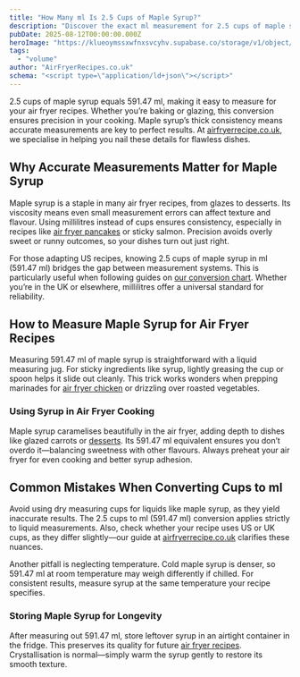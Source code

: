 ```yaml
---
title: "How Many ml Is 2.5 Cups of Maple Syrup?"
description: "Discover the exact ml measurement for 2.5 cups of maple syrup with our easy conversion guide—perfect for air fryer recipes and baking!"
pubDate: 2025-08-12T00:00:00.000Z
heroImage: "https://klueoymssxwfnxsvcyhv.supabase.co/storage/v1/object/public/md/how-many-ml-is-2-5-cups-of-maple-syrup-84617468.webp"
tags:
  - "volume"
author: "AirFryerRecipes.co.uk"
schema: "<script type=\"application/ld+json\"></script>"
---
```


<p>2.5 cups of maple syrup equals 591.47 ml, making it easy to measure for your air fryer recipes. Whether you’re baking or glazing, this conversion ensures precision in your cooking. Maple syrup’s thick consistency means accurate measurements are key to perfect results. At <a href=https://www.airfryerrecipe.co.uk>airfryerrecipe.co.uk</a>, we specialise in helping you nail these details for flawless dishes.</p>

<h2>Why Accurate Measurements Matter for Maple Syrup</h2>
<p>Maple syrup is a staple in many air fryer recipes, from glazes to desserts. Its viscosity means even small measurement errors can affect texture and flavour. Using millilitres instead of cups ensures consistency, especially in recipes like <a href=https://www.airfryerrecipe.co.uk/recipes>air fryer pancakes</a> or sticky salmon. Precision avoids overly sweet or runny outcomes, so your dishes turn out just right.</p>
<p>For those adapting US recipes, knowing 2.5 cups of maple syrup in ml (591.47 ml) bridges the gap between measurement systems. This is particularly useful when following guides on <a href=https://www.airfryerrecipe.co.uk/air-fryer-conversion-chart>our conversion chart</a>. Whether you’re in the UK or elsewhere, millilitres offer a universal standard for reliability.</p>

<h2>How to Measure Maple Syrup for Air Fryer Recipes</h2>
<p>Measuring 591.47 ml of maple syrup is straightforward with a liquid measuring jug. For sticky ingredients like syrup, lightly greasing the cup or spoon helps it slide out cleanly. This trick works wonders when prepping marinades for <a href=https://www.airfryerrecipe.co.uk/recipe-category/chicken>air fryer chicken</a> or drizzling over roasted vegetables.</p>

<h3>Using Syrup in Air Fryer Cooking</h3>
<p>Maple syrup caramelises beautifully in the air fryer, adding depth to dishes like glazed carrots or <a href=https://www.airfryerrecipe.co.uk/recipe-category/dessert>desserts</a>. Its 591.47 ml equivalent ensures you don’t overdo it—balancing sweetness with other flavours. Always preheat your air fryer for even cooking and better syrup adhesion.</p>

<h2>Common Mistakes When Converting Cups to ml</h2>
<p>Avoid using dry measuring cups for liquids like maple syrup, as they yield inaccurate results. The 2.5 cups to ml (591.47 ml) conversion applies strictly to liquid measurements. Also, check whether your recipe uses US or UK cups, as they differ slightly—our guide at <a href=https://www.airfryerrecipe.co.uk>airfryerrecipe.co.uk</a> clarifies these nuances.</p>
<p>Another pitfall is neglecting temperature. Cold maple syrup is denser, so 591.47 ml at room temperature may weigh differently if chilled. For consistent results, measure syrup at the same temperature your recipe specifies.</p>

<h3>Storing Maple Syrup for Longevity</h3>
<p>After measuring out 591.47 ml, store leftover syrup in an airtight container in the fridge. This preserves its quality for future <a href=https://www.airfryerrecipe.co.uk/recipes>air fryer recipes</a>. Crystallisation is normal—simply warm the syrup gently to restore its smooth texture.</p>